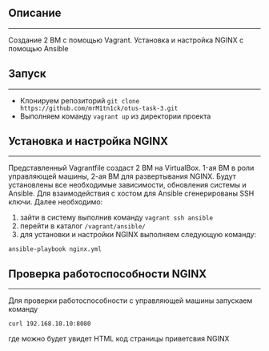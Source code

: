 ## Описание
---
Создание 2 ВМ с помощью Vagrant. 
Установка и настройка NGINX с помощью Ansible

## Запуск
---
- Клонируем репозиторий `git clone https://github.com/mrM1tn1ck/otus-task-3.git`
- Выполняем команду `vagrant up` из директории проекта

## Установка и настройка NGINX
---
Представленный Vagrantfile создаст 2 ВМ на VirtualBox. 
1-ая ВМ в роли управляющей машины, 2-ая ВМ для развертывания NGINX.
Будут установлены все необходимые зависимости, обновления системы и Ansible.
Для взаимодействия с хостом для Ansible сгенерированы SSH ключи. 
Далее необходимо:
1. зайти в систему выполнив команду `vagrant ssh ansible`
2. перейти в каталог `/vagrant/ansible/` 
3. для установки и настройки NGINX выполняем следующую команду:
```
ansible-playbook nginx.yml
```

## Проверка работоспособности NGINX
---
Для проверки работоспособности с управляющей машины запускаем команду
```
curl 192.168.10.10:8080
```
где можно будет увидет HTML код страницы приветсвия NGINX
